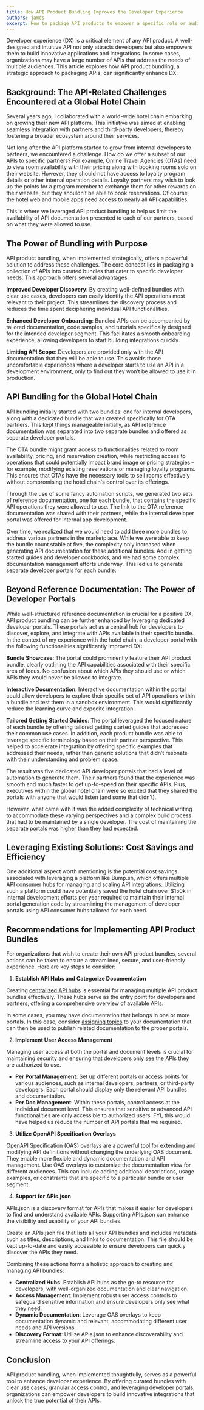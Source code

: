 ```yaml
---
title: How API Product Bundling Improves the Developer Experience
authors: james
excerpt: How to package API products to empower a specific role or audience while improving the developer experience.
---
```


Developer experience (DX) is a critical element of any API product. A well-designed and intuitive API not only attracts developers but also empowers them to build innovative applications and integrations. In some cases, organizations may have a large number of APIs that address the needs of multiple audiences. This article explores how API product bundling, a strategic approach to packaging APIs, can significantly enhance DX.

## Background: The API-Related Challenges Encountered at a Global Hotel Chain

Several years ago, I collaborated with a world-wide hotel chain embarking on growing their new API platform. This initiative was aimed at enabling seamless integration with partners and third-party developers, thereby fostering a broader ecosystem around their services. 

Not long after the API platform started to grow from internal developers to partners, we encountered a challenge. How do we offer a subset of our APIs to specific partners? For example, Online Travel Agencies (OTAs) need to view room availability with their pricing along with booking rooms sold on their website. However, they should not have access to loyalty program details or other internal operation details. Loyalty partners may wish to look up the points for a program member to exchange them for other rewards on their website, but they shouldn’t be able to book reservations. Of course, the hotel web and mobile apps need access to nearly all API capabilities.

This is where we leveraged API product bundling to help us limit the availability of API documentation presented to each of our partners, based on what they were allowed to use. 

## The Power of Bundling with Purpose

API product bundling, when implemented strategically, offers a powerful solution to address these challenges. The core concept lies in packaging a collection of APIs into curated bundles that cater to specific developer needs. This approach offers several advantages:

**Improved Developer Discovery**: By creating well-defined bundles with clear use cases, developers can easily identify the API operations most relevant to their project. This streamlines the discovery process and reduces the time spent deciphering individual API functionalities.

**Enhanced Developer Onboarding**: Bundled APIs can be accompanied by tailored documentation, code samples, and tutorials specifically designed for the intended developer segment. This facilitates a smooth onboarding experience, allowing developers to start building integrations quickly.

**Limiting API Scope**: Developers are provided only with the API documentation that they will be able to use. This avoids those uncomfortable experiences where a developer starts to use an API in a development environment, only to find out they won’t be allowed to use it in production. 


## API Bundling for the Global Hotel Chain

API bundling initially started with two bundles: one for internal developers, along with a dedicated bundle that was created specifically for OTA partners. This kept things manageable initially, as API reference documentation was separated into two separate bundles and offered as separate developer portals. 

The OTA bundle might grant access to functionalities related to room availability, pricing, and reservation creation, while restricting access to operations that could potentially impact brand image or pricing strategies – for example, modifying existing reservations or managing loyalty programs. This ensures that OTAs have the necessary tools to sell rooms effectively without compromising the hotel chain's control over its offerings.

Through the use of some fancy automation scripts, we generated two sets of reference documentation, one for each bundle, that contains the specific API operations they were allowed to use. The link to the OTA reference documentation was shared with their partners, while the internal developer portal was offered for internal app development. 

Over time, we realized that we would need to add three more bundles to address various partners in the marketplace. While we were able to keep the bundle count stable at five, the complexity only increased when generating API documentation for these additional bundles. Add in getting started guides and developer cookbooks, and we had some complex documentation management efforts underway. This led us to generate separate developer portals for each bundle. 

## Beyond Reference Documentation: The Power of Developer Portals

While well-structured reference documentation is crucial for a positive DX, API product bundling can be further enhanced by leveraging dedicated developer portals. These portals act as a central hub for developers to discover, explore, and integrate with APIs available in their specific bundle. In the context of my experience with the hotel chain, a developer portal with the following functionalities significantly improved DX:

**Bundle Showcase**: The portal could prominently feature their API product bundle, clearly outlining the API capabilities  associated with their specific area of focus. No confusion about which APIs they should use or which APIs they would never be allowed to integrate. 

**Interactive Documentation**: Interactive documentation within the portal could allow developers to explore their specific set of API operations within a bundle and test them in a sandbox environment. This would significantly reduce the learning curve and expedite integration.

**Tailored Getting Started Guides**: The portal leveraged the focused nature of each bundle by offering tailored getting started guides that addressed their common use cases. In addition, each product bundle was able to leverage specific terminology based on their partner perspective. This helped to accelerate integration by offering specific examples that addressed their needs, rather than generic solutions that didn’t resonate with their understanding and problem space. 

The result was five dedicated API developer portals that had a level of automation to generate them. Their partners found that the experience was smooth and much faster to get up-to-speed on their specific APIs. Plus, executives within the global hotel chain were so excited that they shared the portals with anyone that would listen (and some that didn’t). 

However, what came with it was the added complexity of technical writing to accommodate these varying perspectives and a complex build process that had to be maintained by a single developer. The cost of maintaining the separate portals was higher than they had expected. 

## Leveraging Existing Solutions: Cost Savings and Efficiency

One additional aspect worth mentioning is the potential cost savings associated with leveraging a platform like Bump.sh, which offers multiple API consumer hubs for managing and scaling API integrations. Utilizing such a platform could have potentially saved the hotel chain over $150k in internal development efforts per year required to maintain their internal portal generation code by streamlining the management of developer portals using API consumer hubs tailored for each need.

## Recommendations for Implementing API Product Bundles

For organizations that wish to create their own API product bundles, several actions can be taken to ensure a streamlined, secure, and user-friendly experience. Here are key steps to consider:

1. **Establish API Hubs and Categorize Documentation**

Creating [centralized API hubs](https://docs.bump.sh/help/hubs/) is essential for managing multiple API product bundles effectively. These hubs serve as the entry point for developers and partners, offering a comprehensive overview of available APIs. 

In some cases, you may have documentation that belongs in one or more portals. In this case, consider [assigning topics](https://docs.bump.sh/help/enhance-documentation-content/topics/) to your documentation that can then be used to publish related documentation to the proper portals. 

2. **Implement User Access Management**

Managing user access at both the portal and document levels is crucial for maintaining security and ensuring that developers only see the APIs they are authorized to use.

   - **Per Portal Management**: Set up different portals or access points for various audiences, such as internal developers, partners, or third-party developers. Each portal should display only the relevant API bundles and documentation.
   - **Per Doc Management**: Within these portals, control access at the individual document level. This ensures that sensitive or advanced API functionalities are only accessible to authorized users. FYI, this would have helped us reduce the number of API portals that we required. 

3. **Utilize OpenAPI Specification Overlays**

OpenAPI Specification (OAS) overlays are a powerful tool for extending and modifying API definitions without changing the underlying OAS document. They enable more flexible and dynamic documentation and API management.
Use OAS overlays to customize the documentation view for different audiences. This can include adding additional descriptions, usage examples, or constraints that are specific to a particular bundle or user segment.

4. **Support for APIs.json**

APIs.json is a discovery format for APIs that makes it easier for developers to find and understand available APIs. Supporting APIs.json can enhance the visibility and usability of your API bundles.

Create an APIs.json file that lists all your API bundles and includes metadata such as titles, descriptions, and links to documentation. This file should be kept up-to-date and easily accessible to ensure developers can quickly discover the APIs they need.

Combining these actions forms a holistic approach to creating and managing API bundles:

- **Centralized Hubs**: Establish API hubs as the go-to resource for developers, with well-organized documentation and clear navigation.
- **Access Management**: Implement robust user access controls to safeguard sensitive information and ensure developers only see what they need.
- **Dynamic Documentation**: Leverage OAS overlays to keep documentation dynamic and relevant, accommodating different user needs and API versions.
- **Discovery Format**: Utilize APIs.json to enhance discoverability and streamline access to your API offerings.

## Conclusion

API product bundling, when implemented thoughtfully, serves as a powerful tool to enhance developer experience. By offering curated bundles with clear use cases, granular access control, and leveraging developer portals, organizations can empower developers to build innovative integrations that unlock the true potential of their APIs. 
